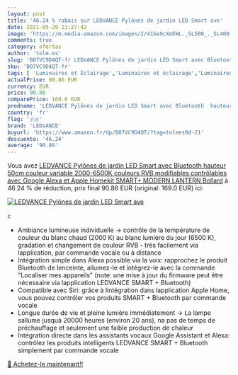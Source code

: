 ```yaml
---
layout: post
title: '46.24 % rabais sur LEDVANCE Pylônes de jardin LED Smart ave'
date: 2021-05-29 21:27:42
image: 'https://m.media-amazon.com/images/I/41be9cXmEWL._SL500_._SL400_.jpg'
comments: true
category: ofertas
author: 'tole.es'
slug: 'B07VC9D4QT-fr LEDVANCE Pylônes de jardin LED Smart avec Bluetooth...'
sku: 'B07VC9D4QT-fr'
tags: [ 'Luminaires et Éclairage','Luminaires et éclairage','Luminaires extérieur','ledvance','Éclairage mural dextérieur', ]
actualPrice: 90.86 EUR
currency: EUR
price: 90.86
comparePrice: 169.0 EUR
prodname: 'LEDVANCE Pylônes de jardin LED Smart avec Bluetooth  hauteur 50cm  couleur variable  2000-6500K   couleurs RVB modifiables contrôlables avec Google Alexa et Apple Homekit SMART+ MODERN LANTERN Bollard'
country: 'fr'
flag: '🇫🇷'
brand: 'LEDVANCE'
buyurl: 'https://www.amazon.fr/dp/B07VC9D4QT/?tag=tolees0d-21'
descuento: '46.24'
average: '90.86'
---
```


Vous avez [LEDVANCE Pylônes de jardin LED Smart avec Bluetooth  hauteur 50cm  couleur variable  2000-6500K   couleurs RVB modifiables contrôlables avec Google Alexa et Apple Homekit SMART+ MODERN LANTERN Bollard](https://www.amazon.fr/dp/B07VC9D4QT/?tag=tolees0d-21)  à  46.24 % de réduction, prix final  90.86 EUR (original: 169.0 EUR) ici:

[![LEDVANCE Pylônes de jardin LED Smart ave](https://m.media-amazon.com/images/I/41be9cXmEWL._SL500_._SL400_.jpg)](https://www.amazon.fr/dp/B07VC9D4QT/?tag=tolees0d-21)

ℹ️:

- Ambiance lumineuse individuelle -> contrôle de la température de couleur du blanc chaud (2000 K) au blanc lumière du jour (6500 K), gradation et changement de couleur RVB - très facilement via lapplication, par commande vocale ou à distance
- Intégration simple dans Alexa possible via la voix: rapprochez le produit Bluetooth de lenceinte, allumez-le et intégrez-le avec la commande "Localiser mes appareils" (note: une mise à jour du firmware peut être nécessaire via lapplication LEDVANCE SMART + Bluetooth)
- Compatible avec Siri: grâce à lintégration dans lapplication Apple Home, vous pouvez contrôler vos produits SMART + Bluetooth par commande vocale
- Longue durée de vie et pleine lumière immédiatement -> La lampe sallume jusquà 20000 heures (environ 20 ans), na pas de temps de préchauffage et seulement une faible production de chaleur
- Intégration directe dans les assistants vocaux Google Assistant et Alexa: contrôlez les produits intelligents LEDVANCE SMART + Bluetooth simplement par commande vocale

[🛒 Achetez-le maintenant!!](https://www.amazon.fr/dp/B07VC9D4QT/?tag=tolees0d-21)
